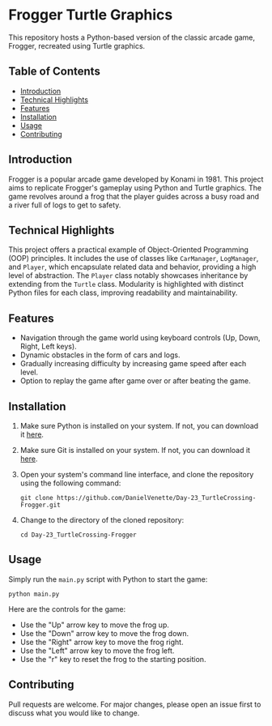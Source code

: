 # Frogger Turtle Graphics

This repository hosts a Python-based version of the classic arcade game, Frogger, recreated using Turtle graphics.

## Table of Contents
- [Introduction](#introduction)
- [Technical Highlights](#technical-highlights)
- [Features](#features)
- [Installation](#installation)
- [Usage](#usage)
- [Contributing](#contributing)

## Introduction
Frogger is a popular arcade game developed by Konami in 1981. This project aims to replicate Frogger's gameplay using Python and Turtle graphics. The game revolves around a frog that the player guides across a busy road and a river full of logs to get to safety.

## Technical Highlights
This project offers a practical example of Object-Oriented Programming (OOP) principles. It includes the use of classes like `CarManager`, `LogManager`, and `Player`, which encapsulate related data and behavior, providing a high level of abstraction. The `Player` class notably showcases inheritance by extending from the `Turtle` class. Modularity is highlighted with distinct Python files for each class, improving readability and maintainability.

## Features
* Navigation through the game world using keyboard controls (Up, Down, Right, Left keys).
* Dynamic obstacles in the form of cars and logs.
* Gradually increasing difficulty by increasing game speed after each level.
* Option to replay the game after game over or after beating the game.

## Installation

1. Make sure Python is installed on your system. If not, you can download it [here](https://www.python.org/downloads/).

2. Make sure Git is installed on your system. If not, you can download it [here](https://git-scm.com/downloads).

3. Open your system's command line interface, and clone the repository using the following command:
   ```
   git clone https://github.com/DanielVenette/Day-23_TurtleCrossing-Frogger.git
   ```

4. Change to the directory of the cloned repository:
   ```
   cd Day-23_TurtleCrossing-Frogger
   ```

## Usage
Simply run the `main.py` script with Python to start the game:
```
python main.py
```
Here are the controls for the game:
- Use the "Up" arrow key to move the frog up.
- Use the "Down" arrow key to move the frog down.
- Use the "Right" arrow key to move the frog right.
- Use the "Left" arrow key to move the frog left.
- Use the "r" key to reset the frog to the starting position.

## Contributing
Pull requests are welcome. For major changes, please open an issue first to discuss what you would like to change.
